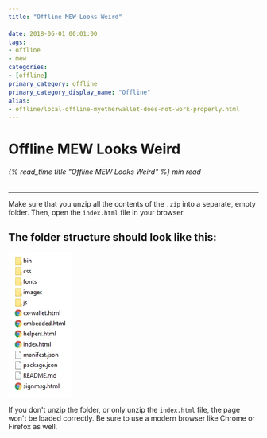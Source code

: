 ```yaml
---
title: "Offline MEW Looks Weird"

date: 2018-06-01 00:01:00
tags:
- offline
- mew
categories:
- [offline]
primary_category: offline
primary_category_display_name: "Offline"
alias:
- offline/local-offline-myetherwallet-does-not-work-properly.html
---
```


# **Offline MEW Looks Weird**

###### {% read_time title "Offline MEW Looks Weird" %} min read

* * *

Make sure that you unzip all the contents of the `.zip` into a separate, empty folder. Then, open the `index.html` file in your browser. 

## **The folder structure should look like this:**

<img src="/images/posts/offline/Wb08Tm3.jpg" width="">

If you don't unzip the folder, or only unzip the `index.html` file, the page won't be loaded correctly. Be sure to use a modern browser like Chrome or Firefox as well.
